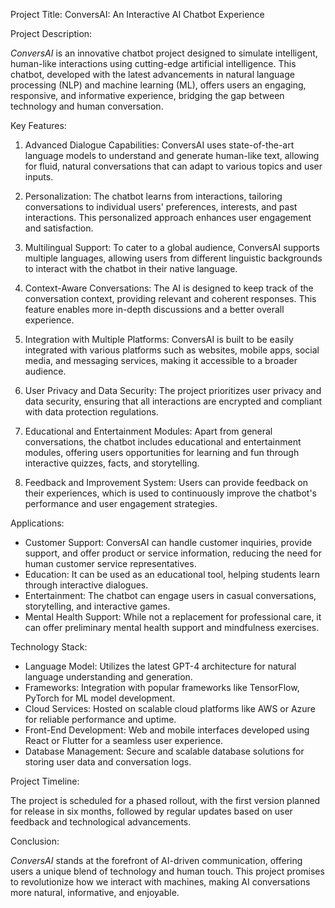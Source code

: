 Project Title: ConversAI: An Interactive AI Chatbot Experience

Project Description:

_ConversAI_ is an innovative chatbot project designed to simulate intelligent, human-like interactions using cutting-edge artificial intelligence. This chatbot, developed with the latest advancements in natural language processing (NLP) and machine learning (ML), offers users an engaging, responsive, and informative experience, bridging the gap between technology and human conversation.

Key Features:

1. Advanced Dialogue Capabilities: ConversAI uses state-of-the-art language models to understand and generate human-like text, allowing for fluid, natural conversations that can adapt to various topics and user inputs.

2. Personalization: The chatbot learns from interactions, tailoring conversations to individual users' preferences, interests, and past interactions. This personalized approach enhances user engagement and satisfaction.

3. Multilingual Support: To cater to a global audience, ConversAI supports multiple languages, allowing users from different linguistic backgrounds to interact with the chatbot in their native language.

4. Context-Aware Conversations: The AI is designed to keep track of the conversation context, providing relevant and coherent responses. This feature enables more in-depth discussions and a better overall experience.

5. Integration with Multiple Platforms: ConversAI is built to be easily integrated with various platforms such as websites, mobile apps, social media, and messaging services, making it accessible to a broader audience.

6. User Privacy and Data Security: The project prioritizes user privacy and data security, ensuring that all interactions are encrypted and compliant with data protection regulations.

7. Educational and Entertainment Modules: Apart from general conversations, the chatbot includes educational and entertainment modules, offering users opportunities for learning and fun through interactive quizzes, facts, and storytelling.

8. Feedback and Improvement System: Users can provide feedback on their experiences, which is used to continuously improve the chatbot's performance and user engagement strategies.

Applications:

- Customer Support: ConversAI can handle customer inquiries, provide support, and offer product or service information, reducing the need for human customer service representatives.
- Education: It can be used as an educational tool, helping students learn through interactive dialogues.
- Entertainment: The chatbot can engage users in casual conversations, storytelling, and interactive games.
- Mental Health Support: While not a replacement for professional care, it can offer preliminary mental health support and mindfulness exercises.

Technology Stack:

- Language Model: Utilizes the latest GPT-4 architecture for natural language understanding and generation.
- Frameworks: Integration with popular frameworks like TensorFlow, PyTorch for ML model development.
- Cloud Services: Hosted on scalable cloud platforms like AWS or Azure for reliable performance and uptime.
- Front-End Development: Web and mobile interfaces developed using React or Flutter for a seamless user experience.
- Database Management: Secure and scalable database solutions for storing user data and conversation logs.

Project Timeline:

The project is scheduled for a phased rollout, with the first version planned for release in six months, followed by regular updates based on user feedback and technological advancements.

Conclusion:

_ConversAI_ stands at the forefront of AI-driven communication, offering users a unique blend of technology and human touch. This project promises to revolutionize how we interact with machines, making AI conversations more natural, informative, and enjoyable.
